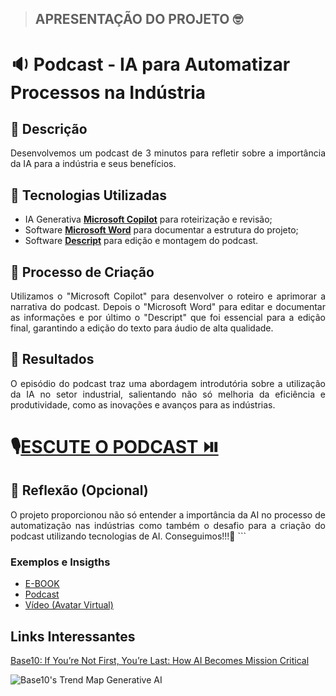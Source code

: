> ## APRESENTAÇÃO DO PROJETO 🤓

# 🔉 Podcast - IA para Automatizar Processos na Indústria

## 📒 Descrição
<p align='justify'>
Desenvolvemos um podcast de 3 minutos para refletir sobre a importância da IA para a indústria e seus benefícios.
</p>

## 🤖 Tecnologias Utilizadas
-	IA Generativa **[Microsoft Copilot](https://www.microsoft.com/pt-br/microsoft-copilot/organizations)** para roteirização e revisão;
-	Software **[Microsoft Word](https://www.microsoft.com/pt-br/microsoft-365/p/word/cfq7ttc0hlkm)** para documentar a estrutura do projeto;
-	Software **[Descript](https://www.descript.com)** para edição e montagem do podcast.

## 🧐 Processo de Criação
<p align='justify'>
Utilizamos o "Microsoft Copilot" para desenvolver o roteiro e aprimorar a narrativa do podcast. Depois o "Microsoft Word" para editar e documentar as informações e por último o "Descript" que foi essencial para a edição final, garantindo a edição do texto para áudio de alta qualidade.

## 🚀 Resultados
<p align='justify'>
O episódio do podcast traz uma abordagem introdutória sobre a utilização da IA no setor industrial, salientando não só melhoria da eficiência e produtividade, como as inovações e avanços para as indústrias.

# 🎙️[ESCUTE O PODCAST ⏯️](https://share.descript.com/view/KAEoMCRAyU8)

## 💭 Reflexão (Opcional)
<p align='justify'>
O projeto proporcionou não só entender a importância da AI no processo de automatização nas indústrias como também o desafio para a criação do podcast utilizando tecnologias de AI. Conseguimos!!!💙
```

### Exemplos e Insigths

- [E-BOOK](/exemplos/E-BOOK.md)
- [Podcast](/exemplos/PODCAST.md)
- [Vídeo (Avatar Virtual)](/exemplos/VIDEO.md)

## Links Interessantes

[Base10: If You’re Not First, You’re Last: How AI Becomes Mission Critical](https://base10.vc/post/generative-ai-mission-critical/)

![Base10's Trend Map Generative AI](https://github.com/digitalinnovationone/lab-natty-or-not/assets/730492/f4df26e8-f8f7-4419-8252-c69d73ea930c)
